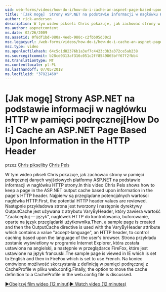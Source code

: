 ```yaml
---
uid: web-forms/videos/how-do-i/how-do-i-cache-an-aspnet-page-based-upon-information-in-the-http-header
title: '[Jak mogę]  Strony ASP.NET na podstawie informacji w nagłówku HTTP w pamięci podręcznej | Dokumentacja firmy Microsoft'
author: rick-anderson
description: W tym wideo pikseli Chris pokazuje, jak zachować strony w pamięci podręcznej danych wyjściowych platformy ASP.NET na podstawie informacji w nagłówku HTTP strony. Pierwszy, potencjalne nagłówków HTTP...
ms.author: aspnetcontent
ms.date: 02/26/2009
ms.assetid: 0f8df1bd-080a-4eeb-980c-c2fbb05d30c2
msc.legacyurl: /web-forms/videos/how-do-i/how-do-i-cache-an-aspnet-page-based-upon-information-in-the-http-header
msc.type: video
ms.openlocfilehash: 64c5c1d82376b1a3ef7c4423c3b3a372ce5ab238
ms.sourcegitcommit: b28cd0313af316c051c2ff8549865bff67f2fbb4
ms.translationtype: MT
ms.contentlocale: pl-PL
ms.lasthandoff: 07/05/2018
ms.locfileid: "37821460"
---
```

<a name="how-do-i--cache-an-aspnet-page-based-upon-information-in-the-http-header"></a><span data-ttu-id="13020-104">[Jak mogę]  Strony ASP.NET na podstawie informacji w nagłówku HTTP w pamięci podręcznej</span><span class="sxs-lookup"><span data-stu-id="13020-104">[How Do I:]  Cache an ASP.NET Page Based Upon Information in the HTTP Header</span></span>
====================
<span data-ttu-id="13020-105">przez [Chris pikseli](https://twitter.com/chrispels)</span><span class="sxs-lookup"><span data-stu-id="13020-105">by [Chris Pels](https://twitter.com/chrispels)</span></span>

<span data-ttu-id="13020-106">W tym wideo pikseli Chris pokazuje, jak zachować strony w pamięci podręcznej danych wyjściowych platformy ASP.NET na podstawie informacji w nagłówku HTTP strony.</span><span class="sxs-lookup"><span data-stu-id="13020-106">In this video Chris Pels shows how to keep a page in the ASP.NET output cache based upon information in the page's HTTP header.</span></span> <span data-ttu-id="13020-107">Najpierw są przeglądane potencjalnych wartości nagłówka HTTP.</span><span class="sxs-lookup"><span data-stu-id="13020-107">First, the potential HTTP header values are reviewed.</span></span> <span data-ttu-id="13020-108">Następnie przykładowa strona jest tworzony i następnie dyrektywy OutputCache jest używana z atrybutu VaryByHeader, który zawiera wartość "Zaakceptuj — język", nagłówek HTTP do kontrolowania, buforowanie, oparte na język przeglądarki użytkownika.</span><span class="sxs-lookup"><span data-stu-id="13020-108">Then, a sample page is created and then the OutputCache directive is used with the VaryByHeader attribute which contains a value "accept-language", an HTTP header, to control caching based upon the language of the user's browser.</span></span> <span data-ttu-id="13020-109">Strona przykładu zostanie wyświetlony w programie Internet Explorer, która została ustawiona na angielski, a następnie w przeglądarce FireFox, które jest ustawione na język francuski.</span><span class="sxs-lookup"><span data-stu-id="13020-109">The sample page is viewed in IE which is set to English and then in FireFox which is set to use French.</span></span> <span data-ttu-id="13020-110">Na koniec omówiono możliwość skorzystania z definicją w pamięci podręcznej z CacheProfile w pliku web.config.</span><span class="sxs-lookup"><span data-stu-id="13020-110">Finally, the option to move the cache definition to a CacheProfile in the web.config file is discussed.</span></span>

[<span data-ttu-id="13020-111">&#9654;Obejrzyj film wideo (12 minut)</span><span class="sxs-lookup"><span data-stu-id="13020-111">&#9654; Watch video (12 minutes)</span></span>](https://channel9.msdn.com/Blogs/ASP-NET-Site-Videos/how-do-i-cache-an-aspnet-page-based-upon-information-in-the-http-header)
